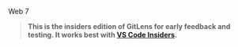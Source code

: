 Web 7
> **This is the insiders edition of GitLens for early feedback and testing. It works best with [VS Code Insiders](https://code.visualstudio.com/insiders).**
